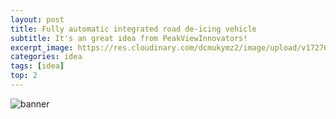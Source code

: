 ```yaml
---
layout: post
title: Fully automatic integrated road de-icing vehicle
subtitle: It's an great idea from PeakViewInnovators!
excerpt_image: https://res.cloudinary.com/dcmukymz2/image/upload/v1727699078/awfapioxhvmletjus4ua.jpg
categories: idea
tags: [idea]
top: 2
---
```


![banner](https://res.cloudinary.com/dcmukymz2/image/upload/v1727699078/awfapioxhvmletjus4ua.jpg)



